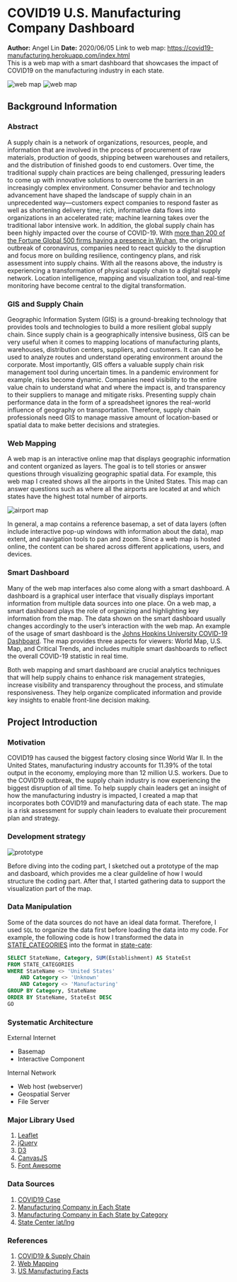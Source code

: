 # COVID19 U.S. Manufacturing Company Dashboard
**Author:** Angel Lin  **Date:** 2020/06/05
Link to web map: https://covid19-manufacturing.herokuapp.com/index.html
<br>This is a web map with a smart dashboard that showcases the impact of COVID19 on the manufacturing industry in each state.

![web map](img/map2.JPG)
![web map](img/map3.JPG)

## Background Information

### Abstract
A supply chain is a network of organizations, resources, people, and information that are involved in the process of procurement of raw materials, production of goods, shipping between warehouses and retailers, and the distribution of finished goods to end customers. Over time, the traditional supply chain practices are being challenged, pressuring leaders to come up with innovative solutions to overcome the barriers in an increasingly complex environment. Consumer behavior and technology advancement have shaped the landscape of supply chain in an unprecedented way—customers expect companies to respond faster as well as shortening delivery time; rich, informative data flows into organizations in an accelerated rate; machine learning takes over the traditional labor intensive work. In addition, the global supply chain has been highly impacted over the course of COVID-19. With [more than 200 of the Fortune Global 500 firms having a presence in Wuhan](https://www2.deloitte.com/za/en/pages/risk/articles/covid-19-managing-supply-chain-risk-and-disruption.html), the original outbreak of coronavirus, companies need to react quickly to the disruption and focus more on building resilience, contingency plans, and risk assessment into supply chains. With all the reasons above, the industry is experiencing a transformation of physical supply chain to a digital supply network. Location intelligence, mapping and visualization tool, and real-time monitoring have become central to the digital transformation.

### GIS and Supply Chain
Geographic Information System (GIS) is a ground-breaking technology that provides tools and technologies to build a more resilient global supply chain. Since supply chain is a geographically intensive business, GIS can be very useful when it comes to mapping locations of manufacturing plants, warehouses, distribution centers, suppliers, and customers. It can also be used to analyze routes and understand operating environment around the corporate. Most importantly, GIS offers a valuable supply chain risk management tool during uncertain times. In a pandemic environment for example, risks become dynamic. Companies need visibility to the entire value chain to understand what and where the impact is, and transparency to their suppliers to manage and mitigate risks. Presenting supply chain performance data in the form of a spreadsheet ignores the real-world influence of geography on transportation. Therefore, supply chain professionals need GIS to manage massive amount of location-based or spatial data to make better decisions and strategies.

### Web Mapping
A web map is an interactive online map that displays geographic information and content organized as layers. The goal is to tell stories or answer questions through visualizing geographic spatial data. For example, this web map I created shows all the airports in the United States. This map can answer questions such as where all the airports are located at and which states have the highest total number of airports.

![airport map](img/airport.JPG)

In general, a map contains a reference basemap, a set of data layers (often include interactive pop-up windows with information about the data), map extent, and navigation tools to pan and zoom. Since a web map is hosted online, the content can be shared across different applications, users, and devices.

### Smart Dashboard
Many of the web map interfaces also come along with a smart dashboard. A dashboard is a graphical user interface that visually displays important information from multiple data sources into one place. On a web map, a smart dashboard plays the role of organizing and highlighting key information from the map. The data shown on the smart dashboard usually changes accordingly to the user’s interaction with the web map. An example of the usage of smart dashboard is the [Johns Hopkins University COVID-19 Dashboard](https://coronavirus.jhu.edu/us-map). The map provides three aspects for viewers: World Map, U.S. Map, and Critical Trends, and includes multiple smart dashboards to reflect the overall COVID-19 statistic in real time.

Both web mapping and smart dashboard are crucial analytics techniques that will help supply chains to enhance risk management strategies, increase visibility and transparency throughout the process, and stimulate responsiveness. They help organize complicated information and provide key insights to enable front-line decision making.

## Project Introduction

### Motivation
COVID19 has caused the biggest factory closing since World War II. In the United States, manufacturing industry accounts for 11.39% of the total output in the economy, employing more than 12 million U.S. workers. Due to the COVID19 outbreak, the supply chain industry is now experiencing the biggest disruption of all time. To help supply chain leaders get an insight of how the manufacturing industry is impacted, I created a map that incorporates both COVID19 and manufacturing data of each state. The map is a risk assessment for supply chain leaders to evaluate their procurement plan and strategy.

### Development strategy
![prototype](img/prototype.jpg)

Before diving into the coding part, I sketched out a prototype of the map and dasboard, which provides me a clear guildeline of how I would structure the coding part. After that, I started gathering data to support the visualization part of the map.

### Data Manipulation
Some of the data sources do not have an ideal data format. Therefore, I used `SQL` to organize the data first before loading the data into my code. For example, the following code is how I transformed the data in [STATE_CATEGORIES](assets/STATE_CATEGORIES.xlsb.csv) into the format in [state-cate](assets/state-cate.xls):
```SQL
SELECT StateName, Category, SUM(Establishment) AS StateEst
FROM STATE_CATEGORIES
WHERE StateName <> 'United States' 
	AND Category <> 'Unknown' 
	AND Category <> 'Manufacturing'
GROUP BY Category, StateName
ORDER BY StateName, StateEst DESC
GO
```

### Systematic Architecture
External Internet
-	Basemap
-	Interactive Component

Internal Network
-	Web host (webserver)
-	Geospatial Server
-	File Server

### Major Library Used
1.	[Leaflet](https://leafletjs.com/)
2.	[jQuery](https://jquery.com/)
3.	[D3](https://d3js.org/)
4.	[CanvasJS](https://canvasjs.com/)
5.	[Font Awesome](https://fontawesome.com/)

### Data Sources
1. [COVID19 Case](https://www.worldometers.info/coronavirus/country/us/)
2. [Manufacturing Company in Each State](https://data.census.gov/cedsci/table?n=31-33&tid=ECNBASIC2012.EC1231A2&text=EC1231A&hidePreview=true&vintage=2012)
3. [Manufacturing Company in Each State by Category](https://data.census.gov/cedsci/table?q=ec1231&hidePreview=true&table=EC1231A1&tid=ECNBASIC2012.EC1231A1&g=0100000US,.04000.001)
4. [State Center lat/lng](https://www.thoughtco.com/geographic-centers-of-the-united-states-1435168)

### References
1. [COVID19 & Supply Chain](https://www.asug.com/insights/how-covid-19-is-affecting-every-aspect-of-supply-chains)
2. [Web Mapping](https://www.esri.com/arcgis-blog/products/product/uncategorized/web-mapping-101/)
3. [US Manufacturing Facts](https://www.nam.org/state-manufacturing-data/2019-united-states-manufacturing-facts/)
